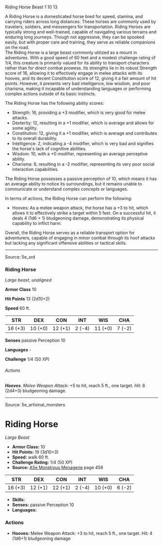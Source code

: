 <MonsterName/>Riding Horse</MonsterName>
<CreatureType/>Beast</CreatureType>
<CR/>1</CR>
<AC/>10</AC>
<HP/>13</HP>
<summary>A Riding Horse is a domesticated horse bred for speed, stamina, and carrying riders across long distances. These horses are commonly used by travelers, soldiers, and messengers for transportation. Riding Horses are typically strong and well-trained, capable of navigating various terrains and enduring long journeys. Though not aggressive, they can be spooked easily, but with proper care and training, they serve as reliable companions on the road.</summary>

<summary>The Riding Horse is a large beast commonly utilized as a mount in adventures. With a good speed of 60 feet and a modest challenge rating of 1/4, this creature is primarily valued for its ability to transport characters rather than for direct combat prowess. Its strengths lie in its robust Strength score of 16, allowing it to effectively engage in melee attacks with its hooves, and its decent Constitution score of 12, giving it a fair amount of hit points. However, it presents very bad intelligence, low wisdom, and poor charisma, making it incapable of understanding languages or performing complex actions outside of its basic instincts.</summary>

<detail>

The Riding Horse has the following ability scores: 
- Strength: 16, providing a +3 modifier, which is very good for melee attacks.
- Dexterity: 12, resulting in a +1 modifier, which is average and allows for some agility.
- Constitution: 12, giving it a +1 modifier, which is average and contributes to its overall durability.
- Intelligence: 2, indicating a -4 modifier, which is very bad and signifies the horse's lack of cognitive abilities.
- Wisdom: 10, with a +0 modifier, representing an average perceptive ability.
- Charisma: 6, resulting in a -2 modifier, representing its very poor social interaction capabilities.

The Riding Horse possesses a passive perception of 10, which means it has an average ability to notice its surroundings, but it remains unable to communicate or understand complex concepts or languages.

In terms of actions, the Riding Horse can perform the following:
- Hooves: As a melee weapon attack, the horse has a +3 to hit, which allows it to effectively strike a target within 5 feet. On a successful hit, it deals 4 (1d6 + 1) bludgeoning damage, demonstrating its physical capability to inflict harm.

Overall, the Riding Horse serves as a reliable transport option for adventurers, capable of engaging in minor combat through its hoof attacks but lacking any significant offensive abilities or tactical skills.</detail>



---

Source: 5e_srd

### Riding Horse

*Large beast, unaligned*

**Armor Class** 10

**Hit Points** 13 (2d10+2)

**Speed** 60 ft.

| STR     | DEX     | CON     | INT    | WIS     | CHA    |
|---------|---------|---------|--------|---------|--------|
| 16 (+3) | 10 (+0) | 12 (+1) | 2 (-4) | 11 (+0) | 7 (-2) |

**Senses** passive Perception 10

**Languages** -

**Challenge** 1/4 (50 XP)

###### Actions

***Hooves***. *Melee Weapon Attack:* +5 to hit, reach 5 ft., one target. *Hit:* 8 (2d4+3) bludgeoning damage.



---

Source: 5e_artisinal_monsters

# Riding Horse

*Large* *Beast*

- **Armor Class:** 10
- **Hit Points:** 19 (3d10+3)
- **Speed:** walk 60 ft.
- **Challenge Rating:** 1/4 (50 XP)
- **Source:** [A5e Monstrous Menagerie](https://enpublishingrpg.com/products/level-up-monstrous-menagerie-a5e) page 458

| STR | DEX | CON | INT | WIS | CHA |
| --- | --- | --- | --- | --- | --- |
| 16 (+3) | 12 (+1) | 12 (+1) | 2 (-4) | 10 (+0) | 6 (-2) |

- **Skills:** 
- **Senses:** passive Perception 10
- **Languages:** 

### Actions

- **Hooves:** Melee Weapon Attack: +3 to hit, reach 5 ft., one target. Hit: 4 (1d6+1) bludgeoning damage




